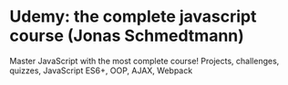 # Udemy: the complete javascript course (Jonas Schmedtmann)
Master JavaScript with the most complete course! Projects, challenges, quizzes, JavaScript ES6+, OOP, AJAX, Webpack
